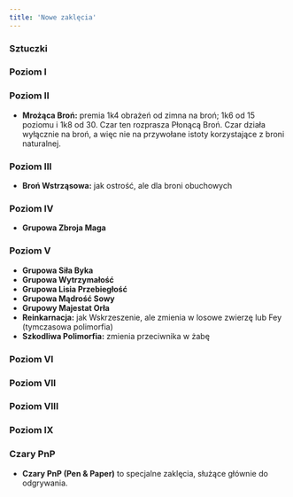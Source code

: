 ```yaml
---
title: 'Nowe zaklęcia'
---
```



### Sztuczki

### Poziom I

### Poziom II
- **Mrożąca Broń:** premia 1k4 obrażeń od zimna na broń; 1k6 od 15 poziomu i 1k8 od 30. Czar ten rozprasza Płonącą Broń. Czar działa wyłącznie na broń, a więc nie na przywołane istoty korzystające z broni naturalnej.

### Poziom III
- **Broń Wstrząsowa:** jak ostrość, ale dla broni obuchowych

### Poziom IV
- **Grupowa Zbroja Maga**

### Poziom V
- **Grupowa Siła Byka**
- **Grupowa Wytrzymałość**
- **Grupowa Lisia Przebiegłość**
- **Grupowa Mądrość Sowy**
- **Grupowy Majestat Orła**
- **Reinkarnacja:** jak Wskrzeszenie, ale zmienia w losowe zwierzę lub Fey (tymczasowa polimorfia)
- **Szkodliwa Polimorfia:** zmienia przeciwnika w żabę

### Poziom VI
### Poziom VII
### Poziom VIII
### Poziom IX
### Czary PnP
- **Czary PnP (Pen & Paper)** to specjalne zaklęcia, służące głównie do odgrywania.